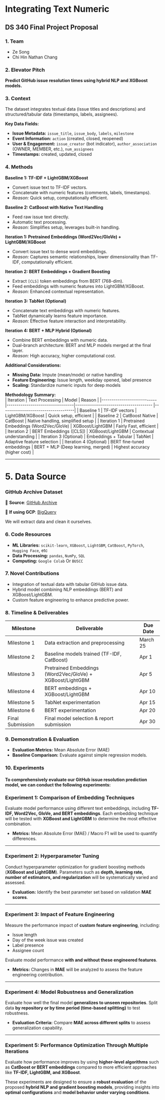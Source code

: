 # Integrating Text Numeric  
## DS 340 Final Project Proposal  

### 1. Team  
- Ze Song  
- Chi Hin Nathan Chang  

### 2. Elevator Pitch  
**Predict GitHub issue resolution times using hybrid NLP and XGBoost models.**

### 3. Context  
The dataset integrates textual data (issue titles and descriptions) and structured/tabular data (timestamps, labels, assignees).

**Key Data Fields:**  
- **Issue Metadata:** `issue_title`, `issue_body`, `labels`, `milestone`  
- **Event Information:** `action` (created, closed, reopened)  
- **User & Engagement:** `issue_creator` (bot indicator), `author_association` (OWNER, MEMBER, etc.), `num_assignees`  
- **Timestamps:** created, updated, closed  

### 4. Methods  

**Baseline 1: TF-IDF + LightGBM/XGBoost**  
- Convert issue text to TF-IDF vectors.  
- Concatenate with numeric features (comments, labels, timestamps).  
- *Reason:* Quick setup, computationally efficient.  

**Baseline 2: CatBoost with Native Text Handling**  
- Feed raw issue text directly.  
- Automatic text processing.  
- *Reason:* Simplifies setup, leverages built-in handling.  

**Iteration 1: Pretrained Embeddings (Word2Vec/GloVe) + LightGBM/XGBoost**  
- Convert issue text to dense word embeddings.
- *Reason:* Captures semantic relationships, lower dimensionality than TF-IDF, computationally efficient. 

**Iteration 2: BERT Embeddings + Gradient Boosting**  
- Extract `[CLS]` token embeddings from BERT (768-dim).  
- Feed embeddings with numeric features into LightGBM/XGBoost.  
- *Reason:* Enhanced contextual representation.  

**Iteration 3: TabNet (Optional)**  
- Concatenate text embeddings with numeric features.  
- TabNet dynamically learns feature importance.  
- *Reason:* Effective feature interaction and interpretability.  

**Iteration 4: BERT + MLP Hybrid (Optional)**  
- Combine BERT embeddings with numeric data.  
- Dual-branch architecture: BERT and MLP models merged at the final layer.  
- *Reason:* High accuracy, higher computational cost.  

**Additional Considerations:**  
- **Missing Data:** Impute (mean/mode) or native handling  
- **Feature Engineering:** Issue length, weekday opened, label presence  
- **Scaling:** Standardize numeric inputs for deep models  

**Methodology Summary:**  
| Iteration                  | Text Processing                  | Model                                 | Reason                                     |
|----------------------------|----------------------------------|--------------------------------------- |-------------------------------------|
| Baseline 1                 | TF-IDF vectors                   | LightGBM/XGBoost                      | Quick setup, efficient               |
| Baseline 2                 | CatBoost Native                   | CatBoost                              | Native handling, simplified setup    |
| Iteration 1                | Pretrained Embeddings (Word2Vec/GloVe)                           | XGBoost/LightGBM                      | Fairly Fast, efficient                     |
| Iteration 2                | BERT Embeddings ([CLS])          | XGBoost/LightGBM                      | Contextual understanding            |
| Iteration 3 (Optional)     | Embeddings + Tabular             | TabNet                                | Adaptive feature selection           |
| Iteration 4 (Optional)     | BERT fine-tuned embeddings       | BERT + MLP (Deep learning, merged)    | Highest accuracy (higher cost)      |

---

# 5. Data Source

### **GitHub Archive Dataset**  
📌 **Source**: [GitHub Archive](https://www.gharchive.org/)

📌 **If using GCP**: [BigQuery](https://console.cloud.google.com/bigquery?project=githubarchive&page=project/)

We will extract data and clean it ourselves.

### 6. Code Resources  
- **ML Libraries:** `scikit-learn`, `XGBoost`, `LightGBM`, `CatBoost`, `PyTorch`, `Hugging Face`, etc 
- **Data Processing:** `pandas`, `NumPy`, `SQL`  
- **Computing:** `Google Colab` Or `BUSCC`

### 7. Novel Contributions  
- Integration of textual data with tabular GitHub issue data.  
- Hybrid model combining NLP embeddings (BERT) and XGBoost/LightGBM.  
- Custom feature engineering to enhance predictive power.   

### 8. Timeline & Deliverables  
| Milestone         | Deliverable                                            | Due Date        |
|-------------------|--------------------------------------------------------|------------------|
| Milestone 1       | Data extraction and preprocessing                      | March 25           |
| Milestone 2       | Baseline models trained (TF-IDF, CatBoost)             | Apr 1                               |
| Milestone 3       | Pretrained Embeddings (Word2Vec/GloVe) + XGBoost/LightGBM                               | Apr 5                               |
| Milestone 4       | BERT embeddings + XGBoost/LightGBM                      | Apr 10                               |
| Milestone 5       | TabNet experimentation                                  | Apr 15                               |
| Milestone 6       | BERT experimentation                                  | Apr 20                               |
| Final Submission  | Final model selection & report submission               | Apr 30                               |

### 9. Demonstration & Evaluation  
- **Evaluation Metrics:** Mean Absolute Error (MAE)  
- **Baseline Comparison:** Evaluate against simple regression models. 

### 10. Experiments
#### To comprehensively evaluate our GitHub issue resolution prediction model, we can conduct the following experiments:

### Experiment 1: Comparison of Embedding Techniques

Evaluate model performance using different text embeddings, including **TF-IDF, Word2Vec, GloVe, and BERT embeddings**. Each embedding technique will be tested with **XGBoost and LightGBM** to determine the most effective combination.

- **Metrics:** Mean Absolute Error (MAE) / Macro F1 will be used to quantify differences.

---

### Experiment 2: Hyperparameter Tuning

Conduct hyperparameter optimization for gradient boosting methods (**XGBoost and LightGBM**). Parameters such as **depth, learning rate, number of estimators, and regularization** will be systematically varied and assessed.

- **Evaluation:** Identify the best parameter set based on validation **MAE scores**.

---

### Experiment 3: Impact of Feature Engineering

Measure the performance impact of **custom feature engineering**, including:

- Issue length  
- Day of the week issue was created  
- Label presence  
- Assignee count  

Evaluate model performance **with and without these engineered features**.

- **Metrics:** Changes in **MAE** will be analyzed to assess the feature engineering contribution.

---

### Experiment 4: Model Robustness and Generalization

Evaluate how well the final model **generalizes to unseen repositories**. Split data **by repository or by time period (time-based splitting)** to test robustness.

- **Evaluation Criteria:** Compare **MAE across different splits** to assess generalization capability.

---

### Experiment 5: Performance Optimization Through Multiple Iterations

Evaluate how performance improves by using **higher-level algorithms** such as **CatBoost or BERT embeddings** compared to more efficient approaches like **TF-IDF, LightGBM, and XGBoost**.

These experiments are designed to ensure a **robust evaluation** of the proposed **hybrid NLP and gradient boosting models**, providing insights into **optimal configurations** and **model behavior under varying conditions**.
